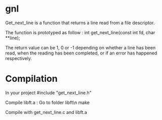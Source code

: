 # gnl
Get_next_line is a function that returns a line read from a file descriptor.

The function is prototyped as follow :
int get_next_line(const int fd, char **line);

The return value can be 1, 0 or -1 depending on whether a line has been read,
when the reading has been completed, or if an error has happened respectively.

# Compilation
In your project #include "get_next_line.h"

Compile libft.a :
Go to folder libft\n
make

Compile with get_next_line.c and libft.a 

